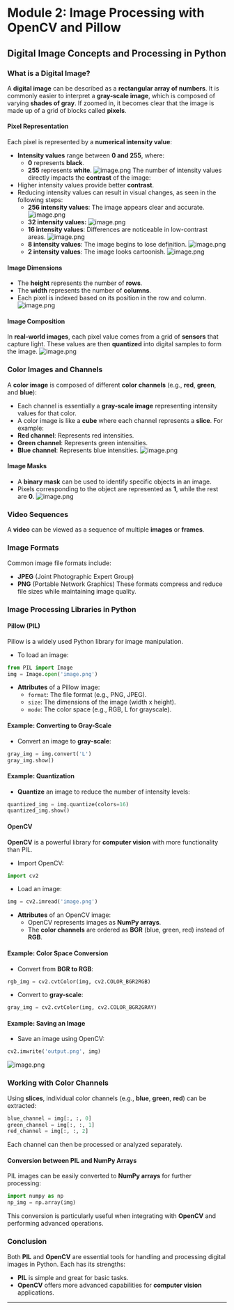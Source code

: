 

# Module 2: Image Processing with OpenCV and Pillow
## Digital Image Concepts and Processing in Python
### What is a Digital Image?
A **digital image** can be described as a **rectangular array of numbers**. It is commonly easier to interpret a **gray-scale image**, which is composed of varying **shades of gray**. If zoomed in, it becomes clear that the image is made up of a grid of blocks called **pixels**.
#### Pixel Representation
Each pixel is represented by a **numerical intensity value**:
- **Intensity values** range between **0 and 255**, where:
	- **0** represents **black**.
	- **255** represents **white**.
![image.png](https://prod-files-secure.s3.us-west-2.amazonaws.com/03e82b26-cccb-4906-bb56-adabcbdc0655/fa1bb4aa-313a-44c2-a7b3-7fa4a8432b08/image.png?X-Amz-Algorithm=AWS4-HMAC-SHA256&X-Amz-Content-Sha256=UNSIGNED-PAYLOAD&X-Amz-Credential=ASIAZI2LB4663QHQ47XK%2F20250204%2Fus-west-2%2Fs3%2Faws4_request&X-Amz-Date=20250204T101548Z&X-Amz-Expires=3600&X-Amz-Security-Token=IQoJb3JpZ2luX2VjEBIaCXVzLXdlc3QtMiJHMEUCIQDcY1lkdHiZ%2BZjMogKBhAppg5Vmx88AUuBUDOSTqlnFjQIgKnlB%2BvHaP310msKyC9y0Wim1C9Rk1ssBtoBUhz%2BNhZcq%2FwMIKxAAGgw2Mzc0MjMxODM4MDUiDHaOw36RX8HLdoyhZyrcA1subbqHv%2BlSkWtSndZ%2BxX4PVqbe2vcOObRyN1gnjjo7ZvZHPxJO1p4ntz1dIAlO%2B01BbZ6LlLy8tzYc9BAHJ3R1xMx8h2P1NEj18ZOdswVO%2FlHH6QCLvjPLPMVu%2FDM29duGEEJkVOeLjSAv2gN1urqLIgwR4JnXqjCz%2BDZ0D6%2FAWX9hnu3UR8QLO4lufxYawyD%2BU8jUncwRTB%2F%2FWcpVaIs29CdUod6fj5KuzERp3eBG%2B5svpXHxUffv03xEAT%2BgkEdq1dp65sEAFTJ2Wr1TRFyHrMNdS9dBX1JpRLoB4NpTyWmXxQ8bLQ0kblMcj4g%2BPIgdxCJlaSIn%2BYo%2F6pr2kJoOI%2F12JQMSceE5brORIxJoYxumx3xP681E9TelGvy56Yj7jKVqs9V8wovXlUzut3ppdYtFWe%2FIxBRMRnP9BFMnXDQKy0UftBsNymAUkghA6%2FeSLddi%2F9Py%2Bd4EbbOVKBR9fwfXOh40rGcBd2jWbUp3c4KJwnYzMOgRxdP4Nk%2FcycikbGXwHjOukk4Ztx4IgC251mBsimZK6lJrhZiqb0zdSC9Ek8Lql1qD1u0BPHeBVWf0O8sJc%2Fm3D007YfwiqF%2FXKNP7ar%2BXno9%2FdDu7Gq4zw3ki8Gy3VvjzWye5MKPLh70GOqUB8DSlavT5rz%2Be9FMgbr97A4DW3Z3TABLIv4fOOiLpi641a8teVuYTFRw4z64Ygq2Acud0evQhywFA0efjhlFrgKev1KQOH1OPGrt1sELnPwLRU%2FyecJPiYGJnUJeBzuX%2BW5WbGjK0e87kB0wOiSqMNt8UqEkdzNxzmqdNj%2BJa%2F78It2aF5jZozzFDZzLTbnyl9CjE3qRUMJ8GNwMx1wjOEwX%2BbIgc&X-Amz-Signature=ddec45502d3d4e87a51be9ea21f7d96cac59e682c9132221dda9ef05f4035995&X-Amz-SignedHeaders=host&x-id=GetObject)
The number of intensity values directly impacts the **contrast** of the image:
- Higher intensity values provide better **contrast**.
- Reducing intensity values can result in visual changes, as seen in the following steps:
	- **256 intensity values**: The image appears clear and accurate.
![image.png](https://prod-files-secure.s3.us-west-2.amazonaws.com/03e82b26-cccb-4906-bb56-adabcbdc0655/0de7dfb4-99dc-4b87-8932-5165b3c3b775/image.png?X-Amz-Algorithm=AWS4-HMAC-SHA256&X-Amz-Content-Sha256=UNSIGNED-PAYLOAD&X-Amz-Credential=ASIAZI2LB466QVVYKYXE%2F20250204%2Fus-west-2%2Fs3%2Faws4_request&X-Amz-Date=20250204T101548Z&X-Amz-Expires=3600&X-Amz-Security-Token=IQoJb3JpZ2luX2VjEBIaCXVzLXdlc3QtMiJIMEYCIQCVmiLfdsA3%2BoYkKSmHZiWSuG9%2F6gWVvdFpWmh4K8VB%2FQIhAPZ%2FnpzCf8E%2B7Ywrn9GDlh8ejIHFsStL5jvrQoKdOaJAKv8DCCsQABoMNjM3NDIzMTgzODA1IgzIm2jKxAHzdRMq8ZMq3ANxOabTt1LH9JDzSEDkHYCR3l9oDdxJo6FCJzjCx76JDxCffr9SP25rx%2Foz8hkxgqHIOL7Y6Xec0eF6LbAUPU3Yavdu6zMLI%2F6KHfgcm2ibNlGsZdz%2FxD7OHhiagTLpA7dyAL6H72VYmtvD8byQOMFVrpY1gvYuRhbQNHHMR4l1x7%2FLBP7cYJZBjxOe%2FCWH5C61BUsk%2BpSgZkdL1gok2dd72pll6oBnaxWQJPWOJvRUKatahtgxq0aKxEkueMtjeECqZ4t7Fnwx4zE1QSS%2BH39SKRawJ6lpUw1So%2BNRKSuiz7SUx9vlvV9IYI%2FQrVAII6dDCLAK7neWtD1m1kQp3YscmLHC32JqviTb6ajj3C5wSTLtS8NsQI9BMp6wLv7o74j9dlfjLgJn%2FYfbGJp6E4FZVsGxUTDsgFt4My7pwaIJFf23t982Vz3%2FfcF2i%2BKrA3Q90%2FBxaohg82K16cV9U%2FSWVr8%2FofOTw6H%2BashQjzfGLbsjmTuj8N%2BvOFI%2BuTFJdOV4TbCKAxMw0gDVLCm5%2BDKiaRPLexidbJlqR7M7ZjuOdFrZzTWxGGtDOCTbzyB42Yp2h9npFPhHOGmjMp%2FwD8L3Zvq7tdRxEjp8qhZ8bfhrnz85RK9qHWrT9Jz1BjDbyoe9BjqkAfoZ871%2F19sxv9bGhHa2TbleYAWbEaLAETRt3Hg0%2BQdZQ%2B89gUzBmrqoJvzV0OYzH7hhx5Y6R%2BrYaj1QV8Rqtz5rvSUGu%2FBrmTo0mDUqAF0nEovYgETQeBGEbdZ6oDNbDtkHFPtw57yOuAiOfBL%2FUU374lVvA2Pj%2BZbXrncSmll6iY8ioEDLq7nxjU714eSULfkHzWbvjiBt4vbk08pyTkFj5gTt&X-Amz-Signature=6676f471244ba5e3e51993d6f99ed9e79a1d406af5ac63a04332c41cc5eebb21&X-Amz-SignedHeaders=host&x-id=GetObject)
	- **32 intensity values:**
![image.png](https://prod-files-secure.s3.us-west-2.amazonaws.com/03e82b26-cccb-4906-bb56-adabcbdc0655/7eb81f08-b190-4c5a-ba2b-2a498a15b2c4/image.png?X-Amz-Algorithm=AWS4-HMAC-SHA256&X-Amz-Content-Sha256=UNSIGNED-PAYLOAD&X-Amz-Credential=ASIAZI2LB466QVVYKYXE%2F20250204%2Fus-west-2%2Fs3%2Faws4_request&X-Amz-Date=20250204T101548Z&X-Amz-Expires=3600&X-Amz-Security-Token=IQoJb3JpZ2luX2VjEBIaCXVzLXdlc3QtMiJIMEYCIQCVmiLfdsA3%2BoYkKSmHZiWSuG9%2F6gWVvdFpWmh4K8VB%2FQIhAPZ%2FnpzCf8E%2B7Ywrn9GDlh8ejIHFsStL5jvrQoKdOaJAKv8DCCsQABoMNjM3NDIzMTgzODA1IgzIm2jKxAHzdRMq8ZMq3ANxOabTt1LH9JDzSEDkHYCR3l9oDdxJo6FCJzjCx76JDxCffr9SP25rx%2Foz8hkxgqHIOL7Y6Xec0eF6LbAUPU3Yavdu6zMLI%2F6KHfgcm2ibNlGsZdz%2FxD7OHhiagTLpA7dyAL6H72VYmtvD8byQOMFVrpY1gvYuRhbQNHHMR4l1x7%2FLBP7cYJZBjxOe%2FCWH5C61BUsk%2BpSgZkdL1gok2dd72pll6oBnaxWQJPWOJvRUKatahtgxq0aKxEkueMtjeECqZ4t7Fnwx4zE1QSS%2BH39SKRawJ6lpUw1So%2BNRKSuiz7SUx9vlvV9IYI%2FQrVAII6dDCLAK7neWtD1m1kQp3YscmLHC32JqviTb6ajj3C5wSTLtS8NsQI9BMp6wLv7o74j9dlfjLgJn%2FYfbGJp6E4FZVsGxUTDsgFt4My7pwaIJFf23t982Vz3%2FfcF2i%2BKrA3Q90%2FBxaohg82K16cV9U%2FSWVr8%2FofOTw6H%2BashQjzfGLbsjmTuj8N%2BvOFI%2BuTFJdOV4TbCKAxMw0gDVLCm5%2BDKiaRPLexidbJlqR7M7ZjuOdFrZzTWxGGtDOCTbzyB42Yp2h9npFPhHOGmjMp%2FwD8L3Zvq7tdRxEjp8qhZ8bfhrnz85RK9qHWrT9Jz1BjDbyoe9BjqkAfoZ871%2F19sxv9bGhHa2TbleYAWbEaLAETRt3Hg0%2BQdZQ%2B89gUzBmrqoJvzV0OYzH7hhx5Y6R%2BrYaj1QV8Rqtz5rvSUGu%2FBrmTo0mDUqAF0nEovYgETQeBGEbdZ6oDNbDtkHFPtw57yOuAiOfBL%2FUU374lVvA2Pj%2BZbXrncSmll6iY8ioEDLq7nxjU714eSULfkHzWbvjiBt4vbk08pyTkFj5gTt&X-Amz-Signature=56ac1954bb627ba1260a38fed612dfa02bd8e92419c5e10f3d2aef2a5f414364&X-Amz-SignedHeaders=host&x-id=GetObject)
	- **16 intensity values**: Differences are noticeable in low-contrast areas.
![image.png](https://prod-files-secure.s3.us-west-2.amazonaws.com/03e82b26-cccb-4906-bb56-adabcbdc0655/6bf56d44-9a14-4b7b-98c2-1f00b8630f0c/image.png?X-Amz-Algorithm=AWS4-HMAC-SHA256&X-Amz-Content-Sha256=UNSIGNED-PAYLOAD&X-Amz-Credential=ASIAZI2LB466QVVYKYXE%2F20250204%2Fus-west-2%2Fs3%2Faws4_request&X-Amz-Date=20250204T101548Z&X-Amz-Expires=3600&X-Amz-Security-Token=IQoJb3JpZ2luX2VjEBIaCXVzLXdlc3QtMiJIMEYCIQCVmiLfdsA3%2BoYkKSmHZiWSuG9%2F6gWVvdFpWmh4K8VB%2FQIhAPZ%2FnpzCf8E%2B7Ywrn9GDlh8ejIHFsStL5jvrQoKdOaJAKv8DCCsQABoMNjM3NDIzMTgzODA1IgzIm2jKxAHzdRMq8ZMq3ANxOabTt1LH9JDzSEDkHYCR3l9oDdxJo6FCJzjCx76JDxCffr9SP25rx%2Foz8hkxgqHIOL7Y6Xec0eF6LbAUPU3Yavdu6zMLI%2F6KHfgcm2ibNlGsZdz%2FxD7OHhiagTLpA7dyAL6H72VYmtvD8byQOMFVrpY1gvYuRhbQNHHMR4l1x7%2FLBP7cYJZBjxOe%2FCWH5C61BUsk%2BpSgZkdL1gok2dd72pll6oBnaxWQJPWOJvRUKatahtgxq0aKxEkueMtjeECqZ4t7Fnwx4zE1QSS%2BH39SKRawJ6lpUw1So%2BNRKSuiz7SUx9vlvV9IYI%2FQrVAII6dDCLAK7neWtD1m1kQp3YscmLHC32JqviTb6ajj3C5wSTLtS8NsQI9BMp6wLv7o74j9dlfjLgJn%2FYfbGJp6E4FZVsGxUTDsgFt4My7pwaIJFf23t982Vz3%2FfcF2i%2BKrA3Q90%2FBxaohg82K16cV9U%2FSWVr8%2FofOTw6H%2BashQjzfGLbsjmTuj8N%2BvOFI%2BuTFJdOV4TbCKAxMw0gDVLCm5%2BDKiaRPLexidbJlqR7M7ZjuOdFrZzTWxGGtDOCTbzyB42Yp2h9npFPhHOGmjMp%2FwD8L3Zvq7tdRxEjp8qhZ8bfhrnz85RK9qHWrT9Jz1BjDbyoe9BjqkAfoZ871%2F19sxv9bGhHa2TbleYAWbEaLAETRt3Hg0%2BQdZQ%2B89gUzBmrqoJvzV0OYzH7hhx5Y6R%2BrYaj1QV8Rqtz5rvSUGu%2FBrmTo0mDUqAF0nEovYgETQeBGEbdZ6oDNbDtkHFPtw57yOuAiOfBL%2FUU374lVvA2Pj%2BZbXrncSmll6iY8ioEDLq7nxjU714eSULfkHzWbvjiBt4vbk08pyTkFj5gTt&X-Amz-Signature=e22c90840738ef921e40bfabd0f19198b08ff1c67ad1f0e6352a3dde1fbf297f&X-Amz-SignedHeaders=host&x-id=GetObject)
	- **8 intensity values**: The image begins to lose definition.
![image.png](https://prod-files-secure.s3.us-west-2.amazonaws.com/03e82b26-cccb-4906-bb56-adabcbdc0655/cca05878-ca1a-43e0-8bec-1d146756f9ae/image.png?X-Amz-Algorithm=AWS4-HMAC-SHA256&X-Amz-Content-Sha256=UNSIGNED-PAYLOAD&X-Amz-Credential=ASIAZI2LB466QVVYKYXE%2F20250204%2Fus-west-2%2Fs3%2Faws4_request&X-Amz-Date=20250204T101548Z&X-Amz-Expires=3600&X-Amz-Security-Token=IQoJb3JpZ2luX2VjEBIaCXVzLXdlc3QtMiJIMEYCIQCVmiLfdsA3%2BoYkKSmHZiWSuG9%2F6gWVvdFpWmh4K8VB%2FQIhAPZ%2FnpzCf8E%2B7Ywrn9GDlh8ejIHFsStL5jvrQoKdOaJAKv8DCCsQABoMNjM3NDIzMTgzODA1IgzIm2jKxAHzdRMq8ZMq3ANxOabTt1LH9JDzSEDkHYCR3l9oDdxJo6FCJzjCx76JDxCffr9SP25rx%2Foz8hkxgqHIOL7Y6Xec0eF6LbAUPU3Yavdu6zMLI%2F6KHfgcm2ibNlGsZdz%2FxD7OHhiagTLpA7dyAL6H72VYmtvD8byQOMFVrpY1gvYuRhbQNHHMR4l1x7%2FLBP7cYJZBjxOe%2FCWH5C61BUsk%2BpSgZkdL1gok2dd72pll6oBnaxWQJPWOJvRUKatahtgxq0aKxEkueMtjeECqZ4t7Fnwx4zE1QSS%2BH39SKRawJ6lpUw1So%2BNRKSuiz7SUx9vlvV9IYI%2FQrVAII6dDCLAK7neWtD1m1kQp3YscmLHC32JqviTb6ajj3C5wSTLtS8NsQI9BMp6wLv7o74j9dlfjLgJn%2FYfbGJp6E4FZVsGxUTDsgFt4My7pwaIJFf23t982Vz3%2FfcF2i%2BKrA3Q90%2FBxaohg82K16cV9U%2FSWVr8%2FofOTw6H%2BashQjzfGLbsjmTuj8N%2BvOFI%2BuTFJdOV4TbCKAxMw0gDVLCm5%2BDKiaRPLexidbJlqR7M7ZjuOdFrZzTWxGGtDOCTbzyB42Yp2h9npFPhHOGmjMp%2FwD8L3Zvq7tdRxEjp8qhZ8bfhrnz85RK9qHWrT9Jz1BjDbyoe9BjqkAfoZ871%2F19sxv9bGhHa2TbleYAWbEaLAETRt3Hg0%2BQdZQ%2B89gUzBmrqoJvzV0OYzH7hhx5Y6R%2BrYaj1QV8Rqtz5rvSUGu%2FBrmTo0mDUqAF0nEovYgETQeBGEbdZ6oDNbDtkHFPtw57yOuAiOfBL%2FUU374lVvA2Pj%2BZbXrncSmll6iY8ioEDLq7nxjU714eSULfkHzWbvjiBt4vbk08pyTkFj5gTt&X-Amz-Signature=802ad790c4d648f1e4daccc328e7de09f35fab88408f850f9ad49086fa2ce132&X-Amz-SignedHeaders=host&x-id=GetObject)
	- **2 intensity values**: The image looks cartoonish.
![image.png](https://prod-files-secure.s3.us-west-2.amazonaws.com/03e82b26-cccb-4906-bb56-adabcbdc0655/12da64d7-6b97-44e0-bc2c-52b9c47ce212/image.png?X-Amz-Algorithm=AWS4-HMAC-SHA256&X-Amz-Content-Sha256=UNSIGNED-PAYLOAD&X-Amz-Credential=ASIAZI2LB466QVVYKYXE%2F20250204%2Fus-west-2%2Fs3%2Faws4_request&X-Amz-Date=20250204T101548Z&X-Amz-Expires=3600&X-Amz-Security-Token=IQoJb3JpZ2luX2VjEBIaCXVzLXdlc3QtMiJIMEYCIQCVmiLfdsA3%2BoYkKSmHZiWSuG9%2F6gWVvdFpWmh4K8VB%2FQIhAPZ%2FnpzCf8E%2B7Ywrn9GDlh8ejIHFsStL5jvrQoKdOaJAKv8DCCsQABoMNjM3NDIzMTgzODA1IgzIm2jKxAHzdRMq8ZMq3ANxOabTt1LH9JDzSEDkHYCR3l9oDdxJo6FCJzjCx76JDxCffr9SP25rx%2Foz8hkxgqHIOL7Y6Xec0eF6LbAUPU3Yavdu6zMLI%2F6KHfgcm2ibNlGsZdz%2FxD7OHhiagTLpA7dyAL6H72VYmtvD8byQOMFVrpY1gvYuRhbQNHHMR4l1x7%2FLBP7cYJZBjxOe%2FCWH5C61BUsk%2BpSgZkdL1gok2dd72pll6oBnaxWQJPWOJvRUKatahtgxq0aKxEkueMtjeECqZ4t7Fnwx4zE1QSS%2BH39SKRawJ6lpUw1So%2BNRKSuiz7SUx9vlvV9IYI%2FQrVAII6dDCLAK7neWtD1m1kQp3YscmLHC32JqviTb6ajj3C5wSTLtS8NsQI9BMp6wLv7o74j9dlfjLgJn%2FYfbGJp6E4FZVsGxUTDsgFt4My7pwaIJFf23t982Vz3%2FfcF2i%2BKrA3Q90%2FBxaohg82K16cV9U%2FSWVr8%2FofOTw6H%2BashQjzfGLbsjmTuj8N%2BvOFI%2BuTFJdOV4TbCKAxMw0gDVLCm5%2BDKiaRPLexidbJlqR7M7ZjuOdFrZzTWxGGtDOCTbzyB42Yp2h9npFPhHOGmjMp%2FwD8L3Zvq7tdRxEjp8qhZ8bfhrnz85RK9qHWrT9Jz1BjDbyoe9BjqkAfoZ871%2F19sxv9bGhHa2TbleYAWbEaLAETRt3Hg0%2BQdZQ%2B89gUzBmrqoJvzV0OYzH7hhx5Y6R%2BrYaj1QV8Rqtz5rvSUGu%2FBrmTo0mDUqAF0nEovYgETQeBGEbdZ6oDNbDtkHFPtw57yOuAiOfBL%2FUU374lVvA2Pj%2BZbXrncSmll6iY8ioEDLq7nxjU714eSULfkHzWbvjiBt4vbk08pyTkFj5gTt&X-Amz-Signature=054dbbe0818967d5dd6e8c86e65b7c7e709dfbac37abd2b93192cd279ba5ca13&X-Amz-SignedHeaders=host&x-id=GetObject)
#### Image Dimensions
- The **height** represents the number of **rows**.
- The **width** represents the number of **columns**.
- Each pixel is indexed based on its position in the row and column.
![image.png](https://prod-files-secure.s3.us-west-2.amazonaws.com/03e82b26-cccb-4906-bb56-adabcbdc0655/ff056335-e79e-4491-b508-30cd45b6c194/image.png?X-Amz-Algorithm=AWS4-HMAC-SHA256&X-Amz-Content-Sha256=UNSIGNED-PAYLOAD&X-Amz-Credential=ASIAZI2LB4663QHQ47XK%2F20250204%2Fus-west-2%2Fs3%2Faws4_request&X-Amz-Date=20250204T101548Z&X-Amz-Expires=3600&X-Amz-Security-Token=IQoJb3JpZ2luX2VjEBIaCXVzLXdlc3QtMiJHMEUCIQDcY1lkdHiZ%2BZjMogKBhAppg5Vmx88AUuBUDOSTqlnFjQIgKnlB%2BvHaP310msKyC9y0Wim1C9Rk1ssBtoBUhz%2BNhZcq%2FwMIKxAAGgw2Mzc0MjMxODM4MDUiDHaOw36RX8HLdoyhZyrcA1subbqHv%2BlSkWtSndZ%2BxX4PVqbe2vcOObRyN1gnjjo7ZvZHPxJO1p4ntz1dIAlO%2B01BbZ6LlLy8tzYc9BAHJ3R1xMx8h2P1NEj18ZOdswVO%2FlHH6QCLvjPLPMVu%2FDM29duGEEJkVOeLjSAv2gN1urqLIgwR4JnXqjCz%2BDZ0D6%2FAWX9hnu3UR8QLO4lufxYawyD%2BU8jUncwRTB%2F%2FWcpVaIs29CdUod6fj5KuzERp3eBG%2B5svpXHxUffv03xEAT%2BgkEdq1dp65sEAFTJ2Wr1TRFyHrMNdS9dBX1JpRLoB4NpTyWmXxQ8bLQ0kblMcj4g%2BPIgdxCJlaSIn%2BYo%2F6pr2kJoOI%2F12JQMSceE5brORIxJoYxumx3xP681E9TelGvy56Yj7jKVqs9V8wovXlUzut3ppdYtFWe%2FIxBRMRnP9BFMnXDQKy0UftBsNymAUkghA6%2FeSLddi%2F9Py%2Bd4EbbOVKBR9fwfXOh40rGcBd2jWbUp3c4KJwnYzMOgRxdP4Nk%2FcycikbGXwHjOukk4Ztx4IgC251mBsimZK6lJrhZiqb0zdSC9Ek8Lql1qD1u0BPHeBVWf0O8sJc%2Fm3D007YfwiqF%2FXKNP7ar%2BXno9%2FdDu7Gq4zw3ki8Gy3VvjzWye5MKPLh70GOqUB8DSlavT5rz%2Be9FMgbr97A4DW3Z3TABLIv4fOOiLpi641a8teVuYTFRw4z64Ygq2Acud0evQhywFA0efjhlFrgKev1KQOH1OPGrt1sELnPwLRU%2FyecJPiYGJnUJeBzuX%2BW5WbGjK0e87kB0wOiSqMNt8UqEkdzNxzmqdNj%2BJa%2F78It2aF5jZozzFDZzLTbnyl9CjE3qRUMJ8GNwMx1wjOEwX%2BbIgc&X-Amz-Signature=22a163b8076c49e90198970260eeada09e64dd2fd99d5a0789a2831435eaffec&X-Amz-SignedHeaders=host&x-id=GetObject)
#### Image Composition
In **real-world images**, each pixel value comes from a grid of **sensors** that capture light. These values are then **quantized** into digital samples to form the image.
![image.png](https://prod-files-secure.s3.us-west-2.amazonaws.com/03e82b26-cccb-4906-bb56-adabcbdc0655/0c721ea0-409b-4d32-b630-a00d6f170d18/image.png?X-Amz-Algorithm=AWS4-HMAC-SHA256&X-Amz-Content-Sha256=UNSIGNED-PAYLOAD&X-Amz-Credential=ASIAZI2LB4663QHQ47XK%2F20250204%2Fus-west-2%2Fs3%2Faws4_request&X-Amz-Date=20250204T101548Z&X-Amz-Expires=3600&X-Amz-Security-Token=IQoJb3JpZ2luX2VjEBIaCXVzLXdlc3QtMiJHMEUCIQDcY1lkdHiZ%2BZjMogKBhAppg5Vmx88AUuBUDOSTqlnFjQIgKnlB%2BvHaP310msKyC9y0Wim1C9Rk1ssBtoBUhz%2BNhZcq%2FwMIKxAAGgw2Mzc0MjMxODM4MDUiDHaOw36RX8HLdoyhZyrcA1subbqHv%2BlSkWtSndZ%2BxX4PVqbe2vcOObRyN1gnjjo7ZvZHPxJO1p4ntz1dIAlO%2B01BbZ6LlLy8tzYc9BAHJ3R1xMx8h2P1NEj18ZOdswVO%2FlHH6QCLvjPLPMVu%2FDM29duGEEJkVOeLjSAv2gN1urqLIgwR4JnXqjCz%2BDZ0D6%2FAWX9hnu3UR8QLO4lufxYawyD%2BU8jUncwRTB%2F%2FWcpVaIs29CdUod6fj5KuzERp3eBG%2B5svpXHxUffv03xEAT%2BgkEdq1dp65sEAFTJ2Wr1TRFyHrMNdS9dBX1JpRLoB4NpTyWmXxQ8bLQ0kblMcj4g%2BPIgdxCJlaSIn%2BYo%2F6pr2kJoOI%2F12JQMSceE5brORIxJoYxumx3xP681E9TelGvy56Yj7jKVqs9V8wovXlUzut3ppdYtFWe%2FIxBRMRnP9BFMnXDQKy0UftBsNymAUkghA6%2FeSLddi%2F9Py%2Bd4EbbOVKBR9fwfXOh40rGcBd2jWbUp3c4KJwnYzMOgRxdP4Nk%2FcycikbGXwHjOukk4Ztx4IgC251mBsimZK6lJrhZiqb0zdSC9Ek8Lql1qD1u0BPHeBVWf0O8sJc%2Fm3D007YfwiqF%2FXKNP7ar%2BXno9%2FdDu7Gq4zw3ki8Gy3VvjzWye5MKPLh70GOqUB8DSlavT5rz%2Be9FMgbr97A4DW3Z3TABLIv4fOOiLpi641a8teVuYTFRw4z64Ygq2Acud0evQhywFA0efjhlFrgKev1KQOH1OPGrt1sELnPwLRU%2FyecJPiYGJnUJeBzuX%2BW5WbGjK0e87kB0wOiSqMNt8UqEkdzNxzmqdNj%2BJa%2F78It2aF5jZozzFDZzLTbnyl9CjE3qRUMJ8GNwMx1wjOEwX%2BbIgc&X-Amz-Signature=25afe82b864695852b57f5827a86f0a7794a2102229f98ea36f118098a776e7e&X-Amz-SignedHeaders=host&x-id=GetObject)
### Color Images and Channels
A **color image** is composed of different **color channels** (e.g., **red**, **green**, and **blue**):
- Each channel is essentially a **gray-scale image** representing intensity values for that color.
- A color image is like a **cube** where each channel represents a **slice**.
For example:
- **Red channel**: Represents red intensities.
- **Green channel**: Represents green intensities.
- **Blue channel**: Represents blue intensities.
![image.png](https://prod-files-secure.s3.us-west-2.amazonaws.com/03e82b26-cccb-4906-bb56-adabcbdc0655/c0cc17c9-842f-413f-82e8-f3f44278cf74/image.png?X-Amz-Algorithm=AWS4-HMAC-SHA256&X-Amz-Content-Sha256=UNSIGNED-PAYLOAD&X-Amz-Credential=ASIAZI2LB4663QHQ47XK%2F20250204%2Fus-west-2%2Fs3%2Faws4_request&X-Amz-Date=20250204T101548Z&X-Amz-Expires=3600&X-Amz-Security-Token=IQoJb3JpZ2luX2VjEBIaCXVzLXdlc3QtMiJHMEUCIQDcY1lkdHiZ%2BZjMogKBhAppg5Vmx88AUuBUDOSTqlnFjQIgKnlB%2BvHaP310msKyC9y0Wim1C9Rk1ssBtoBUhz%2BNhZcq%2FwMIKxAAGgw2Mzc0MjMxODM4MDUiDHaOw36RX8HLdoyhZyrcA1subbqHv%2BlSkWtSndZ%2BxX4PVqbe2vcOObRyN1gnjjo7ZvZHPxJO1p4ntz1dIAlO%2B01BbZ6LlLy8tzYc9BAHJ3R1xMx8h2P1NEj18ZOdswVO%2FlHH6QCLvjPLPMVu%2FDM29duGEEJkVOeLjSAv2gN1urqLIgwR4JnXqjCz%2BDZ0D6%2FAWX9hnu3UR8QLO4lufxYawyD%2BU8jUncwRTB%2F%2FWcpVaIs29CdUod6fj5KuzERp3eBG%2B5svpXHxUffv03xEAT%2BgkEdq1dp65sEAFTJ2Wr1TRFyHrMNdS9dBX1JpRLoB4NpTyWmXxQ8bLQ0kblMcj4g%2BPIgdxCJlaSIn%2BYo%2F6pr2kJoOI%2F12JQMSceE5brORIxJoYxumx3xP681E9TelGvy56Yj7jKVqs9V8wovXlUzut3ppdYtFWe%2FIxBRMRnP9BFMnXDQKy0UftBsNymAUkghA6%2FeSLddi%2F9Py%2Bd4EbbOVKBR9fwfXOh40rGcBd2jWbUp3c4KJwnYzMOgRxdP4Nk%2FcycikbGXwHjOukk4Ztx4IgC251mBsimZK6lJrhZiqb0zdSC9Ek8Lql1qD1u0BPHeBVWf0O8sJc%2Fm3D007YfwiqF%2FXKNP7ar%2BXno9%2FdDu7Gq4zw3ki8Gy3VvjzWye5MKPLh70GOqUB8DSlavT5rz%2Be9FMgbr97A4DW3Z3TABLIv4fOOiLpi641a8teVuYTFRw4z64Ygq2Acud0evQhywFA0efjhlFrgKev1KQOH1OPGrt1sELnPwLRU%2FyecJPiYGJnUJeBzuX%2BW5WbGjK0e87kB0wOiSqMNt8UqEkdzNxzmqdNj%2BJa%2F78It2aF5jZozzFDZzLTbnyl9CjE3qRUMJ8GNwMx1wjOEwX%2BbIgc&X-Amz-Signature=2a9073f1e2d95c2dce4e27990341f3edf53264bfaf0f181d12ff927b6ffc2c78&X-Amz-SignedHeaders=host&x-id=GetObject)
#### Image Masks
- A **binary mask** can be used to identify specific objects in an image.
- Pixels corresponding to the object are represented as **1**, while the rest are **0**.
![image.png](https://prod-files-secure.s3.us-west-2.amazonaws.com/03e82b26-cccb-4906-bb56-adabcbdc0655/667eab4d-d19d-4618-81d0-663b6beb002c/image.png?X-Amz-Algorithm=AWS4-HMAC-SHA256&X-Amz-Content-Sha256=UNSIGNED-PAYLOAD&X-Amz-Credential=ASIAZI2LB4663QHQ47XK%2F20250204%2Fus-west-2%2Fs3%2Faws4_request&X-Amz-Date=20250204T101548Z&X-Amz-Expires=3600&X-Amz-Security-Token=IQoJb3JpZ2luX2VjEBIaCXVzLXdlc3QtMiJHMEUCIQDcY1lkdHiZ%2BZjMogKBhAppg5Vmx88AUuBUDOSTqlnFjQIgKnlB%2BvHaP310msKyC9y0Wim1C9Rk1ssBtoBUhz%2BNhZcq%2FwMIKxAAGgw2Mzc0MjMxODM4MDUiDHaOw36RX8HLdoyhZyrcA1subbqHv%2BlSkWtSndZ%2BxX4PVqbe2vcOObRyN1gnjjo7ZvZHPxJO1p4ntz1dIAlO%2B01BbZ6LlLy8tzYc9BAHJ3R1xMx8h2P1NEj18ZOdswVO%2FlHH6QCLvjPLPMVu%2FDM29duGEEJkVOeLjSAv2gN1urqLIgwR4JnXqjCz%2BDZ0D6%2FAWX9hnu3UR8QLO4lufxYawyD%2BU8jUncwRTB%2F%2FWcpVaIs29CdUod6fj5KuzERp3eBG%2B5svpXHxUffv03xEAT%2BgkEdq1dp65sEAFTJ2Wr1TRFyHrMNdS9dBX1JpRLoB4NpTyWmXxQ8bLQ0kblMcj4g%2BPIgdxCJlaSIn%2BYo%2F6pr2kJoOI%2F12JQMSceE5brORIxJoYxumx3xP681E9TelGvy56Yj7jKVqs9V8wovXlUzut3ppdYtFWe%2FIxBRMRnP9BFMnXDQKy0UftBsNymAUkghA6%2FeSLddi%2F9Py%2Bd4EbbOVKBR9fwfXOh40rGcBd2jWbUp3c4KJwnYzMOgRxdP4Nk%2FcycikbGXwHjOukk4Ztx4IgC251mBsimZK6lJrhZiqb0zdSC9Ek8Lql1qD1u0BPHeBVWf0O8sJc%2Fm3D007YfwiqF%2FXKNP7ar%2BXno9%2FdDu7Gq4zw3ki8Gy3VvjzWye5MKPLh70GOqUB8DSlavT5rz%2Be9FMgbr97A4DW3Z3TABLIv4fOOiLpi641a8teVuYTFRw4z64Ygq2Acud0evQhywFA0efjhlFrgKev1KQOH1OPGrt1sELnPwLRU%2FyecJPiYGJnUJeBzuX%2BW5WbGjK0e87kB0wOiSqMNt8UqEkdzNxzmqdNj%2BJa%2F78It2aF5jZozzFDZzLTbnyl9CjE3qRUMJ8GNwMx1wjOEwX%2BbIgc&X-Amz-Signature=37483ae0e8aa3ef74f1021f51395d1a562e2d8415a33833ca32a98ab1619b9e8&X-Amz-SignedHeaders=host&x-id=GetObject)
### Video Sequences
A **video** can be viewed as a sequence of multiple **images** or **frames**.
### Image Formats
Common image file formats include:
- **JPEG** (Joint Photographic Expert Group)
- **PNG** (Portable Network Graphics)
These formats compress and reduce file sizes while maintaining image quality.
### Image Processing Libraries in Python
#### Pillow (PIL)
Pillow is a widely used Python library for image manipulation.
- To load an image:
```python
from PIL import Image
img = Image.open('image.png')
```
- **Attributes** of a Pillow image:
	- `format`: The file format (e.g., PNG, JPEG).
	- `size`: The dimensions of the image (width x height).
	- `mode`: The color space (e.g., RGB, L for grayscale).
#### Example: Converting to Gray-Scale
- Convert an image to **gray-scale**:
```python
gray_img = img.convert('L')
gray_img.show()
```
#### Example: Quantization
- **Quantize** an image to reduce the number of intensity levels:
```python
quantized_img = img.quantize(colors=16)
quantized_img.show()
```
#### OpenCV
**OpenCV** is a powerful library for **computer vision** with more functionality than PIL.
- Import OpenCV:
```python
import cv2
```
- Load an image:
```python
img = cv2.imread('image.png')
```
- **Attributes** of an OpenCV image:
	- OpenCV represents images as **NumPy arrays**.
	- The **color channels** are ordered as **BGR** (blue, green, red) instead of **RGB**.
#### Example: Color Space Conversion
- Convert from **BGR to RGB**:
```python
rgb_img = cv2.cvtColor(img, cv2.COLOR_BGR2RGB)
```
- Convert to **gray-scale**:
```python
gray_img = cv2.cvtColor(img, cv2.COLOR_BGR2GRAY)
```
#### Example: Saving an Image
- Save an image using OpenCV:
```python
cv2.imwrite('output.png', img)
```
![image.png](https://prod-files-secure.s3.us-west-2.amazonaws.com/03e82b26-cccb-4906-bb56-adabcbdc0655/25fcc977-54ea-484c-997e-9b6bd016f347/image.png?X-Amz-Algorithm=AWS4-HMAC-SHA256&X-Amz-Content-Sha256=UNSIGNED-PAYLOAD&X-Amz-Credential=ASIAZI2LB4663QHQ47XK%2F20250204%2Fus-west-2%2Fs3%2Faws4_request&X-Amz-Date=20250204T101548Z&X-Amz-Expires=3600&X-Amz-Security-Token=IQoJb3JpZ2luX2VjEBIaCXVzLXdlc3QtMiJHMEUCIQDcY1lkdHiZ%2BZjMogKBhAppg5Vmx88AUuBUDOSTqlnFjQIgKnlB%2BvHaP310msKyC9y0Wim1C9Rk1ssBtoBUhz%2BNhZcq%2FwMIKxAAGgw2Mzc0MjMxODM4MDUiDHaOw36RX8HLdoyhZyrcA1subbqHv%2BlSkWtSndZ%2BxX4PVqbe2vcOObRyN1gnjjo7ZvZHPxJO1p4ntz1dIAlO%2B01BbZ6LlLy8tzYc9BAHJ3R1xMx8h2P1NEj18ZOdswVO%2FlHH6QCLvjPLPMVu%2FDM29duGEEJkVOeLjSAv2gN1urqLIgwR4JnXqjCz%2BDZ0D6%2FAWX9hnu3UR8QLO4lufxYawyD%2BU8jUncwRTB%2F%2FWcpVaIs29CdUod6fj5KuzERp3eBG%2B5svpXHxUffv03xEAT%2BgkEdq1dp65sEAFTJ2Wr1TRFyHrMNdS9dBX1JpRLoB4NpTyWmXxQ8bLQ0kblMcj4g%2BPIgdxCJlaSIn%2BYo%2F6pr2kJoOI%2F12JQMSceE5brORIxJoYxumx3xP681E9TelGvy56Yj7jKVqs9V8wovXlUzut3ppdYtFWe%2FIxBRMRnP9BFMnXDQKy0UftBsNymAUkghA6%2FeSLddi%2F9Py%2Bd4EbbOVKBR9fwfXOh40rGcBd2jWbUp3c4KJwnYzMOgRxdP4Nk%2FcycikbGXwHjOukk4Ztx4IgC251mBsimZK6lJrhZiqb0zdSC9Ek8Lql1qD1u0BPHeBVWf0O8sJc%2Fm3D007YfwiqF%2FXKNP7ar%2BXno9%2FdDu7Gq4zw3ki8Gy3VvjzWye5MKPLh70GOqUB8DSlavT5rz%2Be9FMgbr97A4DW3Z3TABLIv4fOOiLpi641a8teVuYTFRw4z64Ygq2Acud0evQhywFA0efjhlFrgKev1KQOH1OPGrt1sELnPwLRU%2FyecJPiYGJnUJeBzuX%2BW5WbGjK0e87kB0wOiSqMNt8UqEkdzNxzmqdNj%2BJa%2F78It2aF5jZozzFDZzLTbnyl9CjE3qRUMJ8GNwMx1wjOEwX%2BbIgc&X-Amz-Signature=e1068601ff24feec3901e782ec71b71df7ef9df3bb626bdb00fddc8ef6bc00af&X-Amz-SignedHeaders=host&x-id=GetObject)
### Working with Color Channels
Using **slices**, individual color channels (e.g., **blue**, **green**, **red**) can be extracted:
```python
blue_channel = img[:, :, 0]
green_channel = img[:, :, 1]
red_channel = img[:, :, 2]
```
Each channel can then be processed or analyzed separately.
#### Conversion between PIL and NumPy Arrays
PIL images can be easily converted to **NumPy arrays** for further processing:
```python
import numpy as np
np_img = np.array(img)
```
This conversion is particularly useful when integrating with **OpenCV** and performing advanced operations.
### Conclusion
Both **PIL** and **OpenCV** are essential tools for handling and processing digital images in Python. Each has its strengths:
- **PIL** is simple and great for basic tasks.
- **OpenCV** offers more advanced capabilities for **computer vision** applications.
___


